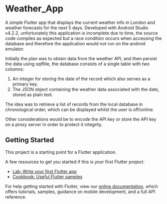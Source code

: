 # Weather_App

A simple Flutter app that displays the current weather info in London and weather forecasts for the next 5 days. Developed with Android Studio v4.2.2, unfortunately this application is incomplete due to time, the source code compiles as expected but a race condition occurs when accessing the database and therefore the application would not run on the android emulator.

Initially the plan was to obtain data from the weather API, and then persist the data using sqlflite, the database consists of a single table with two columns:
1. An integer for storing the date of the record which also serves as a primary key.
2. The JSON object containing the weather data associated with the date, stored as plain text.

The idea was to retrieve a list of records from the local database in chronological order, which can be displayed whilst the user is off/online.

Other considerations would be to encode the API key or store the API key on a proxy server in order to protect it integrity.

## Getting Started

This project is a starting point for a Flutter application.

A few resources to get you started if this is your first Flutter project:

- [Lab: Write your first Flutter app](https://flutter.dev/docs/get-started/codelab)
- [Cookbook: Useful Flutter samples](https://flutter.dev/docs/cookbook)

For help getting started with Flutter, view our
[online documentation](https://flutter.dev/docs), which offers tutorials,
samples, guidance on mobile development, and a full API reference.
